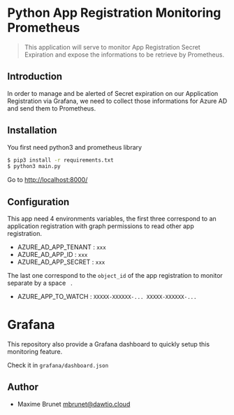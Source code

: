 # Python App Registration Monitoring Prometheus

> This application will serve to monitor App Registration Secret Expiration and expose the informations to be retrieve by Prometheus.

## Introduction

In order to manage and be alerted of Secret expiration on our Application Registration via Grafana, we need to collect those informations for Azure AD and send them to Prometheus.

## Installation

You first need python3 and prometheus library

```sh
$ pip3 install -r requirements.txt
$ python3 main.py
```

Go to <http://localhost:8000/>

## Configuration

This app need 4 environments variables, the first three correspond to an application registration with graph permissions to read other app registration.

- AZURE_AD_APP_TENANT : `xxx`
- AZURE_AD_APP_ID     : `xxx`
- AZURE_AD_APP_SECRET : `xxx`

The last one correspond to the `object_id` of the app registration to monitor separate by a space ` `.

- AZURE_APP_TO_WATCH : `XXXXX-XXXXXX-... XXXXX-XXXXXX-...`

# Grafana

This repository also provide a Grafana dashboard to quickly setup this monitoring feature.

Check it in `grafana/dashboard.json`

## Author

- Maxime Brunet <mbrunet@dawtio.cloud>
